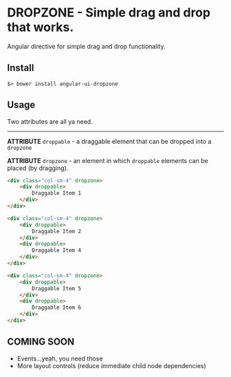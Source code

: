 # DROPZONE - Simple drag and drop that works.
Angular directive for simple drag and drop functionality.

## Install
`$> bower install angular-ui-dropzone`

## Usage
Two attributes are all ya need.

---
**ATTRIBUTE** `droppable` - a draggable element that can be dropped into a
`dropzone`

**ATTRIBUTE** `dropzone` - an element in which `droppable` elements can be placed (by dragging).


```html
<div class="col-sm-4" dropzone>
    <div droppable>
        Draggable Item 1
    </div>
</div>

<div class="col-sm-4" dropzone>
    <div droppable>
        Draggable Item 2
    </div>
    <div droppable>
        Draggable Item 4
    </div>
</div>

<div class="col-sm-4" dropzone>
    <div droppable>
        Draggable Item 5
    </div>
    <div droppable>
        Draggable Item 6
    </div>
</div>
```

## COMING SOON
- Events...yeah, you need those
- More layout controls (reduce immediate child node dependencies)
